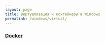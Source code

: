 ```yaml
---
layout: page
title: Виртуализация и контейнеры в Windows
permalink: /windows/virtual/
---
```



### [Docker](/windows/virtual/docker/)
